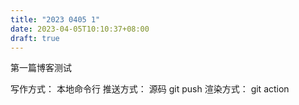 ```yaml
---
title: "2023 0405 1"
date: 2023-04-05T10:10:37+08:00
draft: true
---
```


第一篇博客测试

写作方式： 本地命令行
推送方式： 源码 git push
渲染方式： git action
